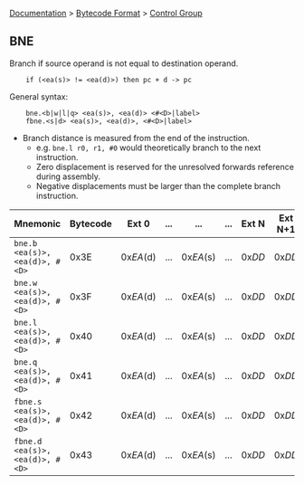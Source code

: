 [Documentation](../../README.md) > [Bytecode Format](../README.md) > [Control Group](../InstructionsControl.md)

## BNE

Branch if source operand is not equal to destination operand.

        if (<ea(s)> != <ea(d)>) then pc + d -> pc

General syntax:

        bne.<b|w|l|q> <ea(s)>, <ea(d)> <#<D>|label>
        fbne.<s|d> <ea(s)>, <ea(d)>, <#<D>|label>

* Branch distance is measured from the end of the instruction.
    - e.g. `bne.l r0, r1, #0` would theoretically branch to the next instruction.
    - Zero displacement is reserved for the unresolved forwards reference during assembly.
    - Negative displacements must be larger than the complete branch instruction.

| Mnemonic | Bytecode | Ext 0 | ... | ... | ... | Ext N | Ext N+1 | Ext N+2 | Ext N+3 |
| - | - | - | - | - | - | - | - | - | - |
| `bne.b <ea(s)>, <ea(d)>, #<D>` | 0x3E | 0x*EA*(d) | ... | 0x*EA*(s) | ... | 0x*DD* | 0x*DD* | 0x*DD* | 0x*DD* |
| `bne.w <ea(s)>, <ea(d)>, #<D>` | 0x3F | 0x*EA*(d) | ... | 0x*EA*(s) | ... | 0x*DD* | 0x*DD* | 0x*DD* | 0x*DD* |
| `bne.l <ea(s)>, <ea(d)>, #<D>` | 0x40 | 0x*EA*(d) | ... | 0x*EA*(s) | ... | 0x*DD* | 0x*DD* | 0x*DD* | 0x*DD* |
| `bne.q <ea(s)>, <ea(d)>, #<D>` | 0x41 | 0x*EA*(d) | ... | 0x*EA*(s) | ... | 0x*DD* | 0x*DD* | 0x*DD* | 0x*DD* |
| `fbne.s <ea(s)>, <ea(d)>, #<D>` | 0x42 | 0x*EA*(d) | ... | 0x*EA*(s) | ... | 0x*DD* | 0x*DD* | 0x*DD* | 0x*DD* |
| `fbne.d <ea(s)>, <ea(d)>, #<D>` | 0x43 | 0x*EA*(d) | ... | 0x*EA*(s) | ... | 0x*DD* | 0x*DD* | 0x*DD* | 0x*DD* |
